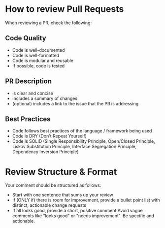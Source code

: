 # How to review Pull Requests

When reviewing a PR, check the following:

## Code Quality
- Code is well-documented
- Code is well-formatted
- Code is modular and reusable
- If possible, code is tested

## PR Description
- is clear and concise
- includes a summary of changes
- (optional) includes a link to the issue that the PR is addressing

## Best Practices
- Code follows best practices of the language / framework being used
- Code is DRY (Don't Repeat Yourself)
- Code is SOLID (Single Responsibility Principle, Open/Closed Principle, Liskov Substitution Principle, Interface Segregation Principle, Dependency Inversion Principle)

# Review Structure & Format
Your comment should be structured as follows:
- Start with one sentence that sums up your review
- If (ONLY if) there is room for improvement, provide a bullet point list with distinct, actionable change requests
- If all looks good, provide a short, positive comment
Avoid vague comments like "looks good" or "needs improvement". Be specific and actionable.